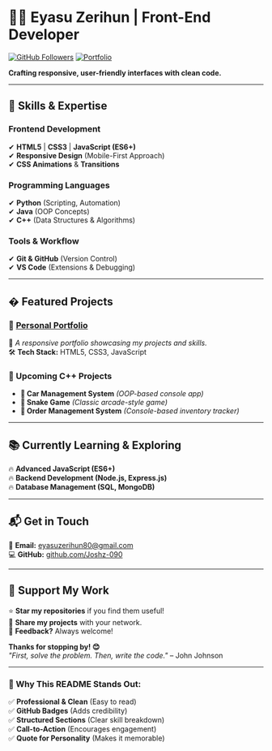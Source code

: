 # 👨‍💻 **Eyasu Zerihun** | **Front-End Developer**  

[![GitHub Followers](https://img.shields.io/github/followers/Joshz-090?style=social)](https://github.com/Joshz-090) 
[![Portfolio](https://img.shields.io/badge/🌐-Portfolio-8A2BE2)](https://joshz-090.github.io/my-portfolio/)  

**Crafting responsive, user-friendly interfaces with clean code.**    

---

## 🚀 **Skills & Expertise**  

### **Frontend Development**  
✔ **HTML5** | **CSS3** | **JavaScript (ES6+)**  
✔ **Responsive Design** (Mobile-First Approach)  
✔ **CSS Animations** & **Transitions**  

### **Programming Languages**  
✔ **Python** (Scripting, Automation)  
✔ **Java** (OOP Concepts)  
✔ **C++** (Data Structures & Algorithms)  

### **Tools & Workflow**  
✔ **Git & GitHub** (Version Control)  
✔ **VS Code** (Extensions & Debugging)  

---

## � **Featured Projects**  

### **🎨 [Personal Portfolio](https://joshz-090.github.io/my-portfolio/)**  
📌 *A responsive portfolio showcasing my projects and skills.*  
🛠 **Tech Stack:** HTML5, CSS3, JavaScript  

### **🚀 Upcoming C++ Projects**  
- **🚗 Car Management System** *(OOP-based console app)*  
- **🐍 Snake Game** *(Classic arcade-style game)*  
- **🛒 Order Management System** *(Console-based inventory tracker)*  

---

## 📚 **Currently Learning & Exploring**  
🔥 **Advanced JavaScript (ES6+)**  
🔥 **Backend Development (Node.js, Express.js)**  
🔥 **Database Management (SQL, MongoDB)**  

---

## 📬 **Get in Touch**  
📧 **Email:** [eyasuzerihun80@gmail.com](mailto:eyasuzerihun80@gmail.com)  
💻 **GitHub:** [github.com/Joshz-090](https://github.com/Joshz-090)  

---

## **💖 Support My Work**  
⭐ **Star my repositories** if you find them useful!  
🔗 **Share my projects** with your network.  
💬 **Feedback?** Always welcome!  

**Thanks for stopping by! 😊**  
*"First, solve the problem. Then, write the code."* – John Johnson  

---

### **🔹 Why This README Stands Out:**  
✅ **Professional & Clean** (Easy to read)  
✅ **GitHub Badges** (Adds credibility)  
✅ **Structured Sections** (Clear skill breakdown)  
✅ **Call-to-Action** (Encourages engagement)  
✅ **Quote for Personality** (Makes it memorable)  

